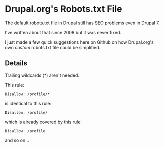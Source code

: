 # Drupal.org's Robots.txt File

The default robots.txt file in Drupal still has SEO problems even in Drupal 7.

I've written about that since 2008 but it was never fixed.

I just made a few quick suggestions here on Github on how Drupal.org's own _custom_ robots.txt file could be simplified.

## Details

Trailing wildcards (*) aren't needed.

This rule:

    Disallow: /profile/*

is identical to this rule:

    Disallow: /profile/

which is already covered by this rule:

    Disallow: /profile

and so on...

